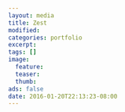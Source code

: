 ```yaml
---
layout: media
title: Zest
modified:
categories: portfolio
excerpt:
tags: []
image:
  feature:
  teaser:
  thumb:
ads: false
date: 2016-01-20T22:13:23-08:00
---
```


